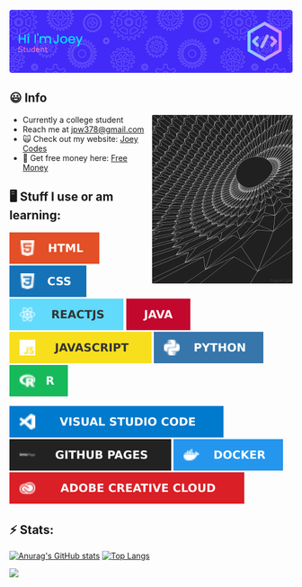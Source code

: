 ![Header](header.png)
## :smiley: Info
<img align="right" width="250" height="300" src="./space.gif">

* Currently a college student
* Reach me at jpw378@gmail.com
* 🙀 Check out my website: [Joey Codes](joey-codes.github.io)
* 💸 Get free money here: [Free Money](https://www.youtube.com/watch?v=dQw4w9WgXcQ)

 ## 🖥️ Stuff I use or am learning:

![](HTML.svg) ![](CSS.svg) ![](React.svg) ![](Java.svg) ![](JavaScript.svg) ![](Python.svg) ![](R.svg)

![](vscode.svg) ![](githubpages.svg) ![](docker.svg) ![](adobe.svg)


## ⚡ Stats:
[![Anurag's GitHub stats](https://github-readme-stats.vercel.app/api?username=Joey-Codes&theme=radical&bg_color=45,3000DD,C835D8)](https://github.com/anuraghazra/github-readme-stats)
[![Top Langs](https://github-readme-stats.vercel.app/api/top-langs/?username=Joey-Codes&theme=gruvbox&bg_color=0,C835D8,3000DD)](https://github.com/anuraghazra/github-readme-stats)

![](https://komarev.com/ghpvc/?username=Joey-Codes&color=3000DD&style=for-the-badge)


